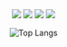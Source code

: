 <div align="center">
    <img src="https://rule34.xxx/counter/0.gif"/>
    <img src="https://rule34.xxx/counter/6.gif"/>
    <img src="https://rule34.xxx/counter/3.gif"/>
    <img src="https://rule34.xxx/counter/9.gif"/>
        
![Top Langs](https://github-readme-stats.vercel.app/api/top-langs/?username=yinmus&layout=compact)
</div>
